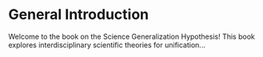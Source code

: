 # General Introduction

Welcome to the book on the Science Generalization Hypothesis! This book explores interdisciplinary scientific theories for unification...
